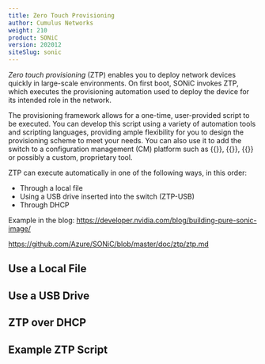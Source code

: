 ```yaml
---
title: Zero Touch Provisioning
author: Cumulus Networks
weight: 210
product: SONiC
version: 202012
siteSlug: sonic
---
```


*Zero touch provisioning* (ZTP) enables you to deploy network devices quickly in large-scale environments. On first boot, SONiC invokes ZTP, which executes the provisioning automation used to deploy the device for its intended role in the network.

The provisioning framework allows for a one-time, user-provided script to be executed. You can develop this script using a variety of automation tools and scripting languages, providing ample flexibility for you to design the provisioning scheme to meet your needs. You can also use it to add the switch to a configuration management (CM) platform such as {{<exlink url="http://puppet.com/" text="Puppet">}}, {{<exlink url="https://www.chef.io/" text="Chef">}}, {{<exlink url="https://cfengine.com/" text="CFEngine">}} or possibly a custom, proprietary tool.

ZTP can execute automatically in one of the following ways, in this order:

- Through a local file
- Using a USB drive inserted into the switch (ZTP-USB)
- Through DHCP


Example in the blog: https://developer.nvidia.com/blog/building-pure-sonic-image/

https://github.com/Azure/SONiC/blob/master/doc/ztp/ztp.md


## Use a Local File

## Use a USB Drive

## ZTP over DHCP

## Example ZTP Script
